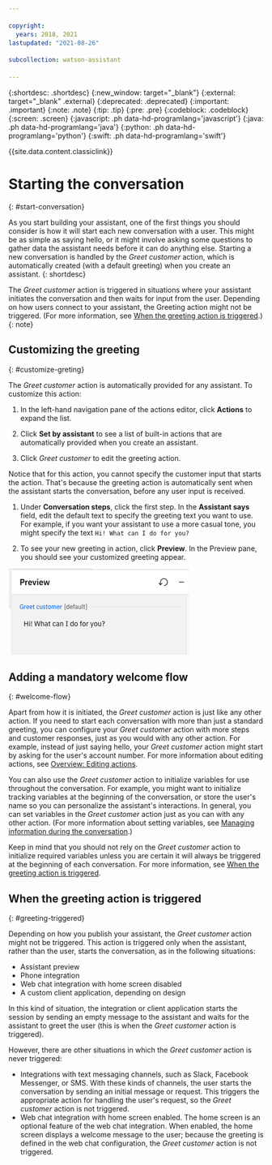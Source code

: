 ```yaml
---

copyright:
  years: 2018, 2021
lastupdated: "2021-08-26"

subcollection: watson-assistant

---
```


{:shortdesc: .shortdesc}
{:new_window: target="_blank"}
{:external: target="_blank" .external}
{:deprecated: .deprecated}
{:important: .important}
{:note: .note}
{:tip: .tip}
{:pre: .pre}
{:codeblock: .codeblock}
{:screen: .screen}
{:javascript: .ph data-hd-programlang='javascript'}
{:java: .ph data-hd-programlang='java'}
{:python: .ph data-hd-programlang='python'}
{:swift: .ph data-hd-programlang='swift'}

{{site.data.content.classiclink}}

# Starting the conversation
{: #start-conversation}

As you start building your assistant, one of the first things you should consider is how it will start each new conversation with a user. This might be as simple as saying hello, or it might involve asking some questions to gather data the assistant needs before it can do anything else. Starting a new conversation is handled by the *Greet customer* action, which is automatically created (with a default greeting) when you create an assistant.
{: shortdesc}

The *Greet customer* action is triggered in situations where your assistant initiates the conversation and then waits for input from the user. Depending on how users connect to your assistant, the Greeting action might not be triggered. (For more information, see [When the greeting action is triggered](#greeting-triggered).)
{: note}

## Customizing the greeting
{: #customize-greting}

The *Greet customer* action is automatically provided for any assistant. To customize this action:

1. In the left-hand navigation pane of the actions editor, click **Actions** to expand the list.

1. Click **Set by assistant** to see a list of built-in actions that are automatically provided when you create an assistant.

1. Click *Greet customer* to edit the greeting action.

  Notice that for this action, you cannot specify the customer input that starts the action. That's because the greeting action is automatically sent when the assistant starts the conversation, before any user input is received.

1. Under **Conversation steps**, click the first step. In the **Assistant says** field, edit the default text to specify the greeting text you want to use. For example, if you want your assistant to use a more casual tone, you might specify the text `Hi! What can I do for you?`

1. To see your new greeting in action, click **Preview**. In the Preview pane, you should see your customized greeting appear.

![Preview of customized greeting](images/greeting-preview.png)

## Adding a mandatory welcome flow
{: #welcome-flow}

Apart from how it is initiated, the *Greet customer* action is just like any other action. If you need to start each conversation with more than just a standard greeting, you can configure your *Greet customer* action with more steps and customer responses, just as you would with any other action. For example, instead of just saying hello, your *Greet customer* action might start by asking for the user's account number. For more information about editing actions, see [Overview: Editing actions](/docs/watson-assistant?topic=watson-assistant-build-actions-overview).

You can also use the *Greet customer* action to initialize variables for use throughout the conversation. For example, you might want to initialize tracking variables at the beginning of the conversation, or store the user's name so you can personalize the assistant's interactions. In general, you can set variables in the *Greet customer* action just as you can with any other action. (For more information about setting variables, see [Managing information during the conversation](/docs/watson-assistant?topic=watson-assistant-manage-info).)

Keep in mind that you should not rely on the *Greet customer* action to initialize required variables unless you are certain it will always be triggered at the beginning of each conversation. For more information, see [When the greeting action is triggered](#greeting-triggered).

## When the greeting action is triggered
{: #greeting-triggered}

Depending on how you publish your assistant, the *Greet customer* action might not be triggered. This action is triggered only when the assistant, rather than the user, starts the conversation, as in the following situations:

- Assistant preview
- Phone integration
- Web chat integration with home screen disabled
- A custom client application, depending on design

In this kind of situation, the integration or client application starts the session by sending an empty message to the assistant and waits for the assistant to greet the user (this is when the *Greet customer* action is triggered).

However, there are other situations in which the *Greet customer* action is never triggered:

- Integrations with text messaging channels, such as Slack, Facebook Messenger, or SMS. With these kinds of channels, the user starts the conversation by sending an initial message or request. This triggers the appropriate action for handling the user's request, so the *Greet customer* action is not triggered.
- Web chat integration with home screen enabled. The home screen is an optional feature of the web chat integration. When enabled, the home screen displays a welcome message to the user; because the greeting is defined in the web chat configuration, the *Greet customer* action is not triggered. <!-- (For more information about configuring the web chat home screen, see XXXXXX.) -->


